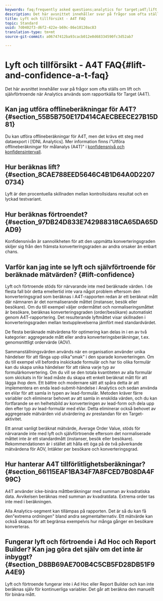 ```yaml
---
keywords: faq;frequently asked questions;analytics for target;a4T;lift;ad hoc;report builder;confidence
description: Det här avsnittet innehåller svar på frågor som ofta ställs om lift och självförtroende när Analytics används som rapportkälla för Target (A4T).
title: Lyft och tillförsikt - A4T FAQ
topic: Standard
uuid: 7d0402f3-d6f2-422e-b69c-86e10120ac83
translation-type: tm+mt
source-git-commit: a06747412ba93cacb012e0d68334590fc3d52ab7

---
```



# Lyft och tillförsikt - A4T FAQ{#lift-and-confidence-a-t-faq}

Det här avsnittet innehåller svar på frågor som ofta ställs om lift och självförtroende när Analytics används som rapportkälla för Target (A4T).

## Kan jag utföra offlineberäkningar för A4T? {#section_55B5B750E17D414CAECBEECE27B15D81}

Du kan utföra offlineberäkningar för A4T, men det krävs ett steg med dataexport i [!DNL Analytics]. Mer information finns i&quot;Utföra offlineberäkningar för målanalys (A4T)&quot; i [konfidensnivå och konfidensintervall](../../../c-reports/conversion-rate.md#concept_0D0002A1EBDF420E9C50E2A46F36629B).

## Hur beräknas lift? {#section_8CAE788EED5646C4B1D64A0D22070734}

Lyft är den procentuella skillnaden mellan kontrollsidans resultat och en lyckad testvariant.

## Hur beräknas förtroendet? {#section_97DB24D833E742988318CA65DA65DAD9}

Konfidensnivån är sannolikheten för att den uppmätta konverteringsgraden skiljer sig från den främsta konverteringsgraden av andra orsaker än enbart chans.

## Varför kan jag inte se lyft och självförtroende för beräknade mätvärden? {#lift-confidence}

Lyft och förtroende stöds för närvarande inte med beräknade värden. I de flesta fall bör detta emellertid inte vara något problem eftersom den konverteringsgrad som beräknas i A4T-rapporten redan är ett beräknat mått där nämnaren är det normaliserande måttet (instanser, besök eller besökare). Om du till exempel väljer ordermåttet och normaliseringsmåttet är besökare, beräknas konverteringsgraden (order/besökare) automatiskt genom A4T-rapportering. Det resulterande lyftmåttet visar skillnaden i konverteringsgraden mellan textupplevelserna jämfört med standardvärdet.

De flesta beräknade mätvärdena för optimering kan delas in i en av två kategorier: aggregerade mått eller andra konverteringsberäkningar, t.ex. genomsnittligt ordervärde (AOV).

Sammanställningsvärden används när en organisation använder unika händelser för att fånga upp olika&quot;smak&quot; i den sparade konverteringen. Om du till exempel vill befordra inskickade formulär och har tio olika formulär kan du skapa unika händelser för att räkna varje typ av formulärkonvertering. Om du vill se den totala kvantiteten av alla formulär som skickats in för lead måste du skapa ett enkelt beräknat mått för att lägga ihop dem. Ett bättre och modernare sätt att spåra detta är att implementera en enda lead-submit-händelse i Analytics och sedan använda en eVar för att samla in typen av lead-formulär. Metoden kräver färre variabler och eliminerar behovet av att samla in enskilda värden, och du kan fortfarande se en helhetsbild av konverteringen av lead-form och dela upp den efter typ av lead-formulär med eVar. Detta eliminerar också behovet av aggregerade mätvärden vid utvärdering av prestandan för en Target-aktivitet.

Ett annat vanligt beräknat mätvärde, Average Order Value, stöds för närvarande inte med lyft och självförtroende eftersom det normaliserade måttet inte är ett standardmått (instanser, besök eller besökare). Rekommendationen är i stället att hålla ett öga på de två påverkande mätvärdena för AOV, Intäkter per besökare och konverteringsgrad.

## Hur hanterar A4T tillförlitlighetsberäkningar? {#section_66115EAF1BA34F7A8FCED7B08DA4F99C}

A4T använder icke-binära måttberäkningar med summan av kvadratiska data. Avvikelsen beräknas med summan av kvadratdata. Extrema order tas inte med i beräkningen.

Alla Analytics-segment kan tillämpas på rapporten. Det är så du kan få den&quot;extrema ordningen&quot; bland andra segmentalternativ. Ett mätvärde kan också skapas för att begränsa exempelvis hur många gånger en besökare konverteras.

## Fungerar lyft och förtroende i Ad Hoc och Report Builder? Kan jag göra det själv om det inte är inbyggt? {#section_D8BB69AE700B4C5CB5FD28DB51F9A4E9}

Lyft och förtroende fungerar inte i Ad Hoc eller Report Builder och kan inte beräknas själv för kontinuerliga variabler. Det går att beräkna den manuellt för binära mått.
